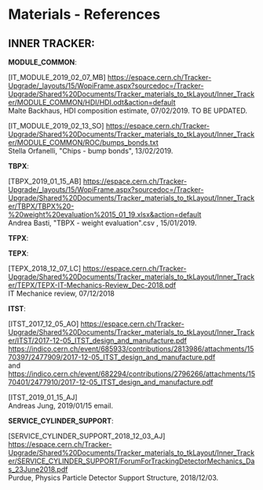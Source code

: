 # Materials - References


## INNER TRACKER:



**MODULE_COMMON**:

[IT_MODULE_2019_02_07_MB] https://espace.cern.ch/Tracker-Upgrade/_layouts/15/WopiFrame.aspx?sourcedoc=/Tracker-Upgrade/Shared%20Documents/Tracker_materials_to_tkLayout/Inner_Tracker/MODULE_COMMON/HDI/HDI.odt&action=default  
Malte Backhaus, HDI composition estimate, 07/02/2019. TO BE UPDATED.

[IT_MODULE_2019_02_13_SO] https://espace.cern.ch/Tracker-Upgrade/Shared%20Documents/Tracker_materials_to_tkLayout/Inner_Tracker/MODULE_COMMON/ROC/bumps_bonds.txt  
Stella Orfanelli, "Chips - bump bonds", 13/02/2019.



**TBPX**: 

[TBPX_2019_01_15_AB] https://espace.cern.ch/Tracker-Upgrade/_layouts/15/WopiFrame.aspx?sourcedoc=/Tracker-Upgrade/Shared%20Documents/Tracker_materials_to_tkLayout/Inner_Tracker/TBPX/TBPX%20-%20weight%20evaluation%2015_01_19.xlsx&action=default  
Andrea Basti, "TBPX - weight evaluation".csv , 15/01/2019.



**TFPX**:



**TEPX**:

[TEPX_2018_12_07_LC] https://espace.cern.ch/Tracker-Upgrade/Shared%20Documents/Tracker_materials_to_tkLayout/Inner_Tracker/TEPX/TEPX-IT-Mechanics-Review_Dec-2018.pdf  
IT Mechanice review, 07/12/2018



**ITST**:

[ITST_2017_12_05_AO] https://espace.cern.ch/Tracker-Upgrade/Shared%20Documents/Tracker_materials_to_tkLayout/Inner_Tracker/ITST/2017-12-05_ITST_design_and_manufacture.pdf  
https://indico.cern.ch/event/685933/contributions/2813986/attachments/1570397/2477909/2017-12-05_ITST_design_and_manufacture.pdf   
and  
https://indico.cern.ch/event/682294/contributions/2796266/attachments/1570401/2477910/2017-12-05_ITST_design_and_manufacture.pdf  

[ITST_2019_01_15_AJ]   
Andreas Jung, 2019/01/15 email.



**SERVICE_CYLINDER_SUPPORT**: 

[SERVICE_CYLINDER_SUPPORT_2018_12_03_AJ] https://espace.cern.ch/Tracker-Upgrade/Shared%20Documents/Tracker_materials_to_tkLayout/Inner_Tracker/SERVICE_CYLINDER_SUPPORT/ForumForTrackingDetectorMechanics_Das_23June2018.pdf  
Purdue, Physics Particle Detector Support Structure, 2018/12/03.







